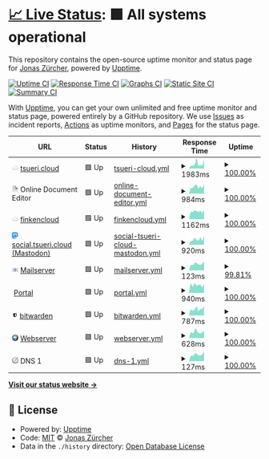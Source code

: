 # [📈 Live Status](https://status.campa.tools): <!--live status--> **🟩 All systems operational**

This repository contains the open-source uptime monitor and status page for [Jonas Zürcher](https://www.sp-ps.ch), powered by [Upptime](https://github.com/upptime/upptime).

[![Uptime CI](https://github.com/tsueri/upptime/workflows/Uptime%20CI/badge.svg)](https://github.com/tsueri/upptime/actions?query=workflow%3A%22Uptime+CI%22)
[![Response Time CI](https://github.com/tsueri/upptime/workflows/Response%20Time%20CI/badge.svg)](https://github.com/tsueri/upptime/actions?query=workflow%3A%22Response+Time+CI%22)
[![Graphs CI](https://github.com/tsueri/upptime/workflows/Graphs%20CI/badge.svg)](https://github.com/tsueri/upptime/actions?query=workflow%3A%22Graphs+CI%22)
[![Static Site CI](https://github.com/tsueri/upptime/workflows/Static%20Site%20CI/badge.svg)](https://github.com/tsueri/upptime/actions?query=workflow%3A%22Static+Site+CI%22)
[![Summary CI](https://github.com/tsueri/upptime/workflows/Summary%20CI/badge.svg)](https://github.com/tsueri/upptime/actions?query=workflow%3A%22Summary+CI%22)

With [Upptime](https://upptime.js.org), you can get your own unlimited and free uptime monitor and status page, powered entirely by a GitHub repository. We use [Issues](https://github.com/tsueri/upptime/issues) as incident reports, [Actions](https://github.com/tsueri/upptime/actions) as uptime monitors, and [Pages](https://status.campa.tools) for the status page.

<!--start: status pages-->
<!-- This summary is generated by Upptime (https://github.com/upptime/upptime) -->
<!-- Do not edit this manually, your changes will be overwritten -->
<!-- prettier-ignore -->
| URL | Status | History | Response Time | Uptime |
| --- | ------ | ------- | ------------- | ------ |
| <img alt="" src="https://raw.githubusercontent.com/tsueri/upptime/master/assets/cloud.png" height="13"> [tsueri.cloud](https://tsueri.cloud) | 🟩 Up | [tsueri-cloud.yml](https://github.com/tsueri/upptime/commits/HEAD/history/tsueri-cloud.yml) | <details><summary><img alt="Response time graph" src="./graphs/tsueri-cloud/response-time-week.png" height="20"> 1983ms</summary><br><a href="https://status.campa.tools/history/tsueri-cloud"><img alt="Response time 1262" src="https://img.shields.io/endpoint?url=https%3A%2F%2Fraw.githubusercontent.com%2Ftsueri%2Fupptime%2FHEAD%2Fapi%2Ftsueri-cloud%2Fresponse-time.json"></a><br><a href="https://status.campa.tools/history/tsueri-cloud"><img alt="24-hour response time 3821" src="https://img.shields.io/endpoint?url=https%3A%2F%2Fraw.githubusercontent.com%2Ftsueri%2Fupptime%2FHEAD%2Fapi%2Ftsueri-cloud%2Fresponse-time-day.json"></a><br><a href="https://status.campa.tools/history/tsueri-cloud"><img alt="7-day response time 1983" src="https://img.shields.io/endpoint?url=https%3A%2F%2Fraw.githubusercontent.com%2Ftsueri%2Fupptime%2FHEAD%2Fapi%2Ftsueri-cloud%2Fresponse-time-week.json"></a><br><a href="https://status.campa.tools/history/tsueri-cloud"><img alt="30-day response time 1497" src="https://img.shields.io/endpoint?url=https%3A%2F%2Fraw.githubusercontent.com%2Ftsueri%2Fupptime%2FHEAD%2Fapi%2Ftsueri-cloud%2Fresponse-time-month.json"></a><br><a href="https://status.campa.tools/history/tsueri-cloud"><img alt="1-year response time 1264" src="https://img.shields.io/endpoint?url=https%3A%2F%2Fraw.githubusercontent.com%2Ftsueri%2Fupptime%2FHEAD%2Fapi%2Ftsueri-cloud%2Fresponse-time-year.json"></a></details> | <details><summary><a href="https://status.campa.tools/history/tsueri-cloud">100.00%</a></summary><a href="https://status.campa.tools/history/tsueri-cloud"><img alt="All-time uptime 99.75%" src="https://img.shields.io/endpoint?url=https%3A%2F%2Fraw.githubusercontent.com%2Ftsueri%2Fupptime%2FHEAD%2Fapi%2Ftsueri-cloud%2Fuptime.json"></a><br><a href="https://status.campa.tools/history/tsueri-cloud"><img alt="24-hour uptime 100.00%" src="https://img.shields.io/endpoint?url=https%3A%2F%2Fraw.githubusercontent.com%2Ftsueri%2Fupptime%2FHEAD%2Fapi%2Ftsueri-cloud%2Fuptime-day.json"></a><br><a href="https://status.campa.tools/history/tsueri-cloud"><img alt="7-day uptime 100.00%" src="https://img.shields.io/endpoint?url=https%3A%2F%2Fraw.githubusercontent.com%2Ftsueri%2Fupptime%2FHEAD%2Fapi%2Ftsueri-cloud%2Fuptime-week.json"></a><br><a href="https://status.campa.tools/history/tsueri-cloud"><img alt="30-day uptime 100.00%" src="https://img.shields.io/endpoint?url=https%3A%2F%2Fraw.githubusercontent.com%2Ftsueri%2Fupptime%2FHEAD%2Fapi%2Ftsueri-cloud%2Fuptime-month.json"></a><br><a href="https://status.campa.tools/history/tsueri-cloud"><img alt="1-year uptime 99.64%" src="https://img.shields.io/endpoint?url=https%3A%2F%2Fraw.githubusercontent.com%2Ftsueri%2Fupptime%2FHEAD%2Fapi%2Ftsueri-cloud%2Fuptime-year.json"></a></details>
| <img alt="" src="https://raw.githubusercontent.com/tsueri/upptime/master/assets/paper.png" height="13"> Online Document Editor | 🟩 Up | [online-document-editor.yml](https://github.com/tsueri/upptime/commits/HEAD/history/online-document-editor.yml) | <details><summary><img alt="Response time graph" src="./graphs/online-document-editor/response-time-week.png" height="20"> 984ms</summary><br><a href="https://status.campa.tools/history/online-document-editor"><img alt="Response time 1106" src="https://img.shields.io/endpoint?url=https%3A%2F%2Fraw.githubusercontent.com%2Ftsueri%2Fupptime%2FHEAD%2Fapi%2Fonline-document-editor%2Fresponse-time.json"></a><br><a href="https://status.campa.tools/history/online-document-editor"><img alt="24-hour response time 996" src="https://img.shields.io/endpoint?url=https%3A%2F%2Fraw.githubusercontent.com%2Ftsueri%2Fupptime%2FHEAD%2Fapi%2Fonline-document-editor%2Fresponse-time-day.json"></a><br><a href="https://status.campa.tools/history/online-document-editor"><img alt="7-day response time 984" src="https://img.shields.io/endpoint?url=https%3A%2F%2Fraw.githubusercontent.com%2Ftsueri%2Fupptime%2FHEAD%2Fapi%2Fonline-document-editor%2Fresponse-time-week.json"></a><br><a href="https://status.campa.tools/history/online-document-editor"><img alt="30-day response time 1011" src="https://img.shields.io/endpoint?url=https%3A%2F%2Fraw.githubusercontent.com%2Ftsueri%2Fupptime%2FHEAD%2Fapi%2Fonline-document-editor%2Fresponse-time-month.json"></a><br><a href="https://status.campa.tools/history/online-document-editor"><img alt="1-year response time 1128" src="https://img.shields.io/endpoint?url=https%3A%2F%2Fraw.githubusercontent.com%2Ftsueri%2Fupptime%2FHEAD%2Fapi%2Fonline-document-editor%2Fresponse-time-year.json"></a></details> | <details><summary><a href="https://status.campa.tools/history/online-document-editor">100.00%</a></summary><a href="https://status.campa.tools/history/online-document-editor"><img alt="All-time uptime 99.78%" src="https://img.shields.io/endpoint?url=https%3A%2F%2Fraw.githubusercontent.com%2Ftsueri%2Fupptime%2FHEAD%2Fapi%2Fonline-document-editor%2Fuptime.json"></a><br><a href="https://status.campa.tools/history/online-document-editor"><img alt="24-hour uptime 100.00%" src="https://img.shields.io/endpoint?url=https%3A%2F%2Fraw.githubusercontent.com%2Ftsueri%2Fupptime%2FHEAD%2Fapi%2Fonline-document-editor%2Fuptime-day.json"></a><br><a href="https://status.campa.tools/history/online-document-editor"><img alt="7-day uptime 100.00%" src="https://img.shields.io/endpoint?url=https%3A%2F%2Fraw.githubusercontent.com%2Ftsueri%2Fupptime%2FHEAD%2Fapi%2Fonline-document-editor%2Fuptime-week.json"></a><br><a href="https://status.campa.tools/history/online-document-editor"><img alt="30-day uptime 100.00%" src="https://img.shields.io/endpoint?url=https%3A%2F%2Fraw.githubusercontent.com%2Ftsueri%2Fupptime%2FHEAD%2Fapi%2Fonline-document-editor%2Fuptime-month.json"></a><br><a href="https://status.campa.tools/history/online-document-editor"><img alt="1-year uptime 99.91%" src="https://img.shields.io/endpoint?url=https%3A%2F%2Fraw.githubusercontent.com%2Ftsueri%2Fupptime%2FHEAD%2Fapi%2Fonline-document-editor%2Fuptime-year.json"></a></details>
| <img alt="" src="https://raw.githubusercontent.com/tsueri/upptime/master/assets/cloud.png" height="13"> [finkencloud](https://cloud.wohnfink.ch) | 🟩 Up | [finkencloud.yml](https://github.com/tsueri/upptime/commits/HEAD/history/finkencloud.yml) | <details><summary><img alt="Response time graph" src="./graphs/finkencloud/response-time-week.png" height="20"> 1162ms</summary><br><a href="https://status.campa.tools/history/finkencloud"><img alt="Response time 1204" src="https://img.shields.io/endpoint?url=https%3A%2F%2Fraw.githubusercontent.com%2Ftsueri%2Fupptime%2FHEAD%2Fapi%2Ffinkencloud%2Fresponse-time.json"></a><br><a href="https://status.campa.tools/history/finkencloud"><img alt="24-hour response time 1712" src="https://img.shields.io/endpoint?url=https%3A%2F%2Fraw.githubusercontent.com%2Ftsueri%2Fupptime%2FHEAD%2Fapi%2Ffinkencloud%2Fresponse-time-day.json"></a><br><a href="https://status.campa.tools/history/finkencloud"><img alt="7-day response time 1162" src="https://img.shields.io/endpoint?url=https%3A%2F%2Fraw.githubusercontent.com%2Ftsueri%2Fupptime%2FHEAD%2Fapi%2Ffinkencloud%2Fresponse-time-week.json"></a><br><a href="https://status.campa.tools/history/finkencloud"><img alt="30-day response time 1140" src="https://img.shields.io/endpoint?url=https%3A%2F%2Fraw.githubusercontent.com%2Ftsueri%2Fupptime%2FHEAD%2Fapi%2Ffinkencloud%2Fresponse-time-month.json"></a><br><a href="https://status.campa.tools/history/finkencloud"><img alt="1-year response time 1204" src="https://img.shields.io/endpoint?url=https%3A%2F%2Fraw.githubusercontent.com%2Ftsueri%2Fupptime%2FHEAD%2Fapi%2Ffinkencloud%2Fresponse-time-year.json"></a></details> | <details><summary><a href="https://status.campa.tools/history/finkencloud">100.00%</a></summary><a href="https://status.campa.tools/history/finkencloud"><img alt="All-time uptime 99.97%" src="https://img.shields.io/endpoint?url=https%3A%2F%2Fraw.githubusercontent.com%2Ftsueri%2Fupptime%2FHEAD%2Fapi%2Ffinkencloud%2Fuptime.json"></a><br><a href="https://status.campa.tools/history/finkencloud"><img alt="24-hour uptime 100.00%" src="https://img.shields.io/endpoint?url=https%3A%2F%2Fraw.githubusercontent.com%2Ftsueri%2Fupptime%2FHEAD%2Fapi%2Ffinkencloud%2Fuptime-day.json"></a><br><a href="https://status.campa.tools/history/finkencloud"><img alt="7-day uptime 100.00%" src="https://img.shields.io/endpoint?url=https%3A%2F%2Fraw.githubusercontent.com%2Ftsueri%2Fupptime%2FHEAD%2Fapi%2Ffinkencloud%2Fuptime-week.json"></a><br><a href="https://status.campa.tools/history/finkencloud"><img alt="30-day uptime 100.00%" src="https://img.shields.io/endpoint?url=https%3A%2F%2Fraw.githubusercontent.com%2Ftsueri%2Fupptime%2FHEAD%2Fapi%2Ffinkencloud%2Fuptime-month.json"></a><br><a href="https://status.campa.tools/history/finkencloud"><img alt="1-year uptime 99.97%" src="https://img.shields.io/endpoint?url=https%3A%2F%2Fraw.githubusercontent.com%2Ftsueri%2Fupptime%2FHEAD%2Fapi%2Ffinkencloud%2Fuptime-year.json"></a></details>
| <img alt="" src="https://raw.githubusercontent.com/tsueri/upptime/master/assets/Mastodon_Logotype_(Simple).svg" height="13"> [social.tsueri.cloud (Mastodon)](https://social.tsueri.cloud/health) | 🟩 Up | [social-tsueri-cloud-mastodon.yml](https://github.com/tsueri/upptime/commits/HEAD/history/social-tsueri-cloud-mastodon.yml) | <details><summary><img alt="Response time graph" src="./graphs/social-tsueri-cloud-mastodon/response-time-week.png" height="20"> 920ms</summary><br><a href="https://status.campa.tools/history/social-tsueri-cloud-mastodon"><img alt="Response time 930" src="https://img.shields.io/endpoint?url=https%3A%2F%2Fraw.githubusercontent.com%2Ftsueri%2Fupptime%2FHEAD%2Fapi%2Fsocial-tsueri-cloud-mastodon%2Fresponse-time.json"></a><br><a href="https://status.campa.tools/history/social-tsueri-cloud-mastodon"><img alt="24-hour response time 1032" src="https://img.shields.io/endpoint?url=https%3A%2F%2Fraw.githubusercontent.com%2Ftsueri%2Fupptime%2FHEAD%2Fapi%2Fsocial-tsueri-cloud-mastodon%2Fresponse-time-day.json"></a><br><a href="https://status.campa.tools/history/social-tsueri-cloud-mastodon"><img alt="7-day response time 920" src="https://img.shields.io/endpoint?url=https%3A%2F%2Fraw.githubusercontent.com%2Ftsueri%2Fupptime%2FHEAD%2Fapi%2Fsocial-tsueri-cloud-mastodon%2Fresponse-time-week.json"></a><br><a href="https://status.campa.tools/history/social-tsueri-cloud-mastodon"><img alt="30-day response time 833" src="https://img.shields.io/endpoint?url=https%3A%2F%2Fraw.githubusercontent.com%2Ftsueri%2Fupptime%2FHEAD%2Fapi%2Fsocial-tsueri-cloud-mastodon%2Fresponse-time-month.json"></a><br><a href="https://status.campa.tools/history/social-tsueri-cloud-mastodon"><img alt="1-year response time 883" src="https://img.shields.io/endpoint?url=https%3A%2F%2Fraw.githubusercontent.com%2Ftsueri%2Fupptime%2FHEAD%2Fapi%2Fsocial-tsueri-cloud-mastodon%2Fresponse-time-year.json"></a></details> | <details><summary><a href="https://status.campa.tools/history/social-tsueri-cloud-mastodon">100.00%</a></summary><a href="https://status.campa.tools/history/social-tsueri-cloud-mastodon"><img alt="All-time uptime 98.38%" src="https://img.shields.io/endpoint?url=https%3A%2F%2Fraw.githubusercontent.com%2Ftsueri%2Fupptime%2FHEAD%2Fapi%2Fsocial-tsueri-cloud-mastodon%2Fuptime.json"></a><br><a href="https://status.campa.tools/history/social-tsueri-cloud-mastodon"><img alt="24-hour uptime 100.00%" src="https://img.shields.io/endpoint?url=https%3A%2F%2Fraw.githubusercontent.com%2Ftsueri%2Fupptime%2FHEAD%2Fapi%2Fsocial-tsueri-cloud-mastodon%2Fuptime-day.json"></a><br><a href="https://status.campa.tools/history/social-tsueri-cloud-mastodon"><img alt="7-day uptime 100.00%" src="https://img.shields.io/endpoint?url=https%3A%2F%2Fraw.githubusercontent.com%2Ftsueri%2Fupptime%2FHEAD%2Fapi%2Fsocial-tsueri-cloud-mastodon%2Fuptime-week.json"></a><br><a href="https://status.campa.tools/history/social-tsueri-cloud-mastodon"><img alt="30-day uptime 100.00%" src="https://img.shields.io/endpoint?url=https%3A%2F%2Fraw.githubusercontent.com%2Ftsueri%2Fupptime%2FHEAD%2Fapi%2Fsocial-tsueri-cloud-mastodon%2Fuptime-month.json"></a><br><a href="https://status.campa.tools/history/social-tsueri-cloud-mastodon"><img alt="1-year uptime 97.89%" src="https://img.shields.io/endpoint?url=https%3A%2F%2Fraw.githubusercontent.com%2Ftsueri%2Fupptime%2FHEAD%2Fapi%2Fsocial-tsueri-cloud-mastodon%2Fuptime-year.json"></a></details>
| <img alt="" src="https://raw.githubusercontent.com/tsueri/upptime/master/assets/e-mail.png" height="13"> [Mailserver](email.campa.tools) | 🟩 Up | [mailserver.yml](https://github.com/tsueri/upptime/commits/HEAD/history/mailserver.yml) | <details><summary><img alt="Response time graph" src="./graphs/mailserver/response-time-week.png" height="20"> 123ms</summary><br><a href="https://status.campa.tools/history/mailserver"><img alt="Response time 125" src="https://img.shields.io/endpoint?url=https%3A%2F%2Fraw.githubusercontent.com%2Ftsueri%2Fupptime%2FHEAD%2Fapi%2Fmailserver%2Fresponse-time.json"></a><br><a href="https://status.campa.tools/history/mailserver"><img alt="24-hour response time 130" src="https://img.shields.io/endpoint?url=https%3A%2F%2Fraw.githubusercontent.com%2Ftsueri%2Fupptime%2FHEAD%2Fapi%2Fmailserver%2Fresponse-time-day.json"></a><br><a href="https://status.campa.tools/history/mailserver"><img alt="7-day response time 123" src="https://img.shields.io/endpoint?url=https%3A%2F%2Fraw.githubusercontent.com%2Ftsueri%2Fupptime%2FHEAD%2Fapi%2Fmailserver%2Fresponse-time-week.json"></a><br><a href="https://status.campa.tools/history/mailserver"><img alt="30-day response time 122" src="https://img.shields.io/endpoint?url=https%3A%2F%2Fraw.githubusercontent.com%2Ftsueri%2Fupptime%2FHEAD%2Fapi%2Fmailserver%2Fresponse-time-month.json"></a><br><a href="https://status.campa.tools/history/mailserver"><img alt="1-year response time 117" src="https://img.shields.io/endpoint?url=https%3A%2F%2Fraw.githubusercontent.com%2Ftsueri%2Fupptime%2FHEAD%2Fapi%2Fmailserver%2Fresponse-time-year.json"></a></details> | <details><summary><a href="https://status.campa.tools/history/mailserver">99.81%</a></summary><a href="https://status.campa.tools/history/mailserver"><img alt="All-time uptime 99.89%" src="https://img.shields.io/endpoint?url=https%3A%2F%2Fraw.githubusercontent.com%2Ftsueri%2Fupptime%2FHEAD%2Fapi%2Fmailserver%2Fuptime.json"></a><br><a href="https://status.campa.tools/history/mailserver"><img alt="24-hour uptime 98.64%" src="https://img.shields.io/endpoint?url=https%3A%2F%2Fraw.githubusercontent.com%2Ftsueri%2Fupptime%2FHEAD%2Fapi%2Fmailserver%2Fuptime-day.json"></a><br><a href="https://status.campa.tools/history/mailserver"><img alt="7-day uptime 99.81%" src="https://img.shields.io/endpoint?url=https%3A%2F%2Fraw.githubusercontent.com%2Ftsueri%2Fupptime%2FHEAD%2Fapi%2Fmailserver%2Fuptime-week.json"></a><br><a href="https://status.campa.tools/history/mailserver"><img alt="30-day uptime 99.96%" src="https://img.shields.io/endpoint?url=https%3A%2F%2Fraw.githubusercontent.com%2Ftsueri%2Fupptime%2FHEAD%2Fapi%2Fmailserver%2Fuptime-month.json"></a><br><a href="https://status.campa.tools/history/mailserver"><img alt="1-year uptime 99.99%" src="https://img.shields.io/endpoint?url=https%3A%2F%2Fraw.githubusercontent.com%2Ftsueri%2Fupptime%2FHEAD%2Fapi%2Fmailserver%2Fuptime-year.json"></a></details>
| <img alt="" src="https://icons.duckduckgo.com/ip3/portal.campa.tools.ico" height="13"> [Portal](https://portal.campa.tools) | 🟩 Up | [portal.yml](https://github.com/tsueri/upptime/commits/HEAD/history/portal.yml) | <details><summary><img alt="Response time graph" src="./graphs/portal/response-time-week.png" height="20"> 940ms</summary><br><a href="https://status.campa.tools/history/portal"><img alt="Response time 1096" src="https://img.shields.io/endpoint?url=https%3A%2F%2Fraw.githubusercontent.com%2Ftsueri%2Fupptime%2FHEAD%2Fapi%2Fportal%2Fresponse-time.json"></a><br><a href="https://status.campa.tools/history/portal"><img alt="24-hour response time 1126" src="https://img.shields.io/endpoint?url=https%3A%2F%2Fraw.githubusercontent.com%2Ftsueri%2Fupptime%2FHEAD%2Fapi%2Fportal%2Fresponse-time-day.json"></a><br><a href="https://status.campa.tools/history/portal"><img alt="7-day response time 940" src="https://img.shields.io/endpoint?url=https%3A%2F%2Fraw.githubusercontent.com%2Ftsueri%2Fupptime%2FHEAD%2Fapi%2Fportal%2Fresponse-time-week.json"></a><br><a href="https://status.campa.tools/history/portal"><img alt="30-day response time 1088" src="https://img.shields.io/endpoint?url=https%3A%2F%2Fraw.githubusercontent.com%2Ftsueri%2Fupptime%2FHEAD%2Fapi%2Fportal%2Fresponse-time-month.json"></a><br><a href="https://status.campa.tools/history/portal"><img alt="1-year response time 1096" src="https://img.shields.io/endpoint?url=https%3A%2F%2Fraw.githubusercontent.com%2Ftsueri%2Fupptime%2FHEAD%2Fapi%2Fportal%2Fresponse-time-year.json"></a></details> | <details><summary><a href="https://status.campa.tools/history/portal">100.00%</a></summary><a href="https://status.campa.tools/history/portal"><img alt="All-time uptime 99.97%" src="https://img.shields.io/endpoint?url=https%3A%2F%2Fraw.githubusercontent.com%2Ftsueri%2Fupptime%2FHEAD%2Fapi%2Fportal%2Fuptime.json"></a><br><a href="https://status.campa.tools/history/portal"><img alt="24-hour uptime 100.00%" src="https://img.shields.io/endpoint?url=https%3A%2F%2Fraw.githubusercontent.com%2Ftsueri%2Fupptime%2FHEAD%2Fapi%2Fportal%2Fuptime-day.json"></a><br><a href="https://status.campa.tools/history/portal"><img alt="7-day uptime 100.00%" src="https://img.shields.io/endpoint?url=https%3A%2F%2Fraw.githubusercontent.com%2Ftsueri%2Fupptime%2FHEAD%2Fapi%2Fportal%2Fuptime-week.json"></a><br><a href="https://status.campa.tools/history/portal"><img alt="30-day uptime 100.00%" src="https://img.shields.io/endpoint?url=https%3A%2F%2Fraw.githubusercontent.com%2Ftsueri%2Fupptime%2FHEAD%2Fapi%2Fportal%2Fuptime-month.json"></a><br><a href="https://status.campa.tools/history/portal"><img alt="1-year uptime 99.97%" src="https://img.shields.io/endpoint?url=https%3A%2F%2Fraw.githubusercontent.com%2Ftsueri%2Fupptime%2FHEAD%2Fapi%2Fportal%2Fuptime-year.json"></a></details>
| <img alt="" src="https://raw.githubusercontent.com/tsueri/upptime/master/assets/bitwarden.svg" height="13"> [bitwarden](https://bitwarden.tsueri.cloud) | 🟩 Up | [bitwarden.yml](https://github.com/tsueri/upptime/commits/HEAD/history/bitwarden.yml) | <details><summary><img alt="Response time graph" src="./graphs/bitwarden/response-time-week.png" height="20"> 787ms</summary><br><a href="https://status.campa.tools/history/bitwarden"><img alt="Response time 768" src="https://img.shields.io/endpoint?url=https%3A%2F%2Fraw.githubusercontent.com%2Ftsueri%2Fupptime%2FHEAD%2Fapi%2Fbitwarden%2Fresponse-time.json"></a><br><a href="https://status.campa.tools/history/bitwarden"><img alt="24-hour response time 865" src="https://img.shields.io/endpoint?url=https%3A%2F%2Fraw.githubusercontent.com%2Ftsueri%2Fupptime%2FHEAD%2Fapi%2Fbitwarden%2Fresponse-time-day.json"></a><br><a href="https://status.campa.tools/history/bitwarden"><img alt="7-day response time 787" src="https://img.shields.io/endpoint?url=https%3A%2F%2Fraw.githubusercontent.com%2Ftsueri%2Fupptime%2FHEAD%2Fapi%2Fbitwarden%2Fresponse-time-week.json"></a><br><a href="https://status.campa.tools/history/bitwarden"><img alt="30-day response time 822" src="https://img.shields.io/endpoint?url=https%3A%2F%2Fraw.githubusercontent.com%2Ftsueri%2Fupptime%2FHEAD%2Fapi%2Fbitwarden%2Fresponse-time-month.json"></a><br><a href="https://status.campa.tools/history/bitwarden"><img alt="1-year response time 768" src="https://img.shields.io/endpoint?url=https%3A%2F%2Fraw.githubusercontent.com%2Ftsueri%2Fupptime%2FHEAD%2Fapi%2Fbitwarden%2Fresponse-time-year.json"></a></details> | <details><summary><a href="https://status.campa.tools/history/bitwarden">100.00%</a></summary><a href="https://status.campa.tools/history/bitwarden"><img alt="All-time uptime 99.97%" src="https://img.shields.io/endpoint?url=https%3A%2F%2Fraw.githubusercontent.com%2Ftsueri%2Fupptime%2FHEAD%2Fapi%2Fbitwarden%2Fuptime.json"></a><br><a href="https://status.campa.tools/history/bitwarden"><img alt="24-hour uptime 100.00%" src="https://img.shields.io/endpoint?url=https%3A%2F%2Fraw.githubusercontent.com%2Ftsueri%2Fupptime%2FHEAD%2Fapi%2Fbitwarden%2Fuptime-day.json"></a><br><a href="https://status.campa.tools/history/bitwarden"><img alt="7-day uptime 100.00%" src="https://img.shields.io/endpoint?url=https%3A%2F%2Fraw.githubusercontent.com%2Ftsueri%2Fupptime%2FHEAD%2Fapi%2Fbitwarden%2Fuptime-week.json"></a><br><a href="https://status.campa.tools/history/bitwarden"><img alt="30-day uptime 100.00%" src="https://img.shields.io/endpoint?url=https%3A%2F%2Fraw.githubusercontent.com%2Ftsueri%2Fupptime%2FHEAD%2Fapi%2Fbitwarden%2Fuptime-month.json"></a><br><a href="https://status.campa.tools/history/bitwarden"><img alt="1-year uptime 99.97%" src="https://img.shields.io/endpoint?url=https%3A%2F%2Fraw.githubusercontent.com%2Ftsueri%2Fupptime%2FHEAD%2Fapi%2Fbitwarden%2Fuptime-year.json"></a></details>
| <img alt="" src="https://raw.githubusercontent.com/tsueri/upptime/master/assets/globe.png" height="13"> [Webserver](https://web2.campa.tools) | 🟩 Up | [webserver.yml](https://github.com/tsueri/upptime/commits/HEAD/history/webserver.yml) | <details><summary><img alt="Response time graph" src="./graphs/webserver/response-time-week.png" height="20"> 628ms</summary><br><a href="https://status.campa.tools/history/webserver"><img alt="Response time 1267" src="https://img.shields.io/endpoint?url=https%3A%2F%2Fraw.githubusercontent.com%2Ftsueri%2Fupptime%2FHEAD%2Fapi%2Fwebserver%2Fresponse-time.json"></a><br><a href="https://status.campa.tools/history/webserver"><img alt="24-hour response time 720" src="https://img.shields.io/endpoint?url=https%3A%2F%2Fraw.githubusercontent.com%2Ftsueri%2Fupptime%2FHEAD%2Fapi%2Fwebserver%2Fresponse-time-day.json"></a><br><a href="https://status.campa.tools/history/webserver"><img alt="7-day response time 628" src="https://img.shields.io/endpoint?url=https%3A%2F%2Fraw.githubusercontent.com%2Ftsueri%2Fupptime%2FHEAD%2Fapi%2Fwebserver%2Fresponse-time-week.json"></a><br><a href="https://status.campa.tools/history/webserver"><img alt="30-day response time 664" src="https://img.shields.io/endpoint?url=https%3A%2F%2Fraw.githubusercontent.com%2Ftsueri%2Fupptime%2FHEAD%2Fapi%2Fwebserver%2Fresponse-time-month.json"></a><br><a href="https://status.campa.tools/history/webserver"><img alt="1-year response time 1216" src="https://img.shields.io/endpoint?url=https%3A%2F%2Fraw.githubusercontent.com%2Ftsueri%2Fupptime%2FHEAD%2Fapi%2Fwebserver%2Fresponse-time-year.json"></a></details> | <details><summary><a href="https://status.campa.tools/history/webserver">100.00%</a></summary><a href="https://status.campa.tools/history/webserver"><img alt="All-time uptime 99.80%" src="https://img.shields.io/endpoint?url=https%3A%2F%2Fraw.githubusercontent.com%2Ftsueri%2Fupptime%2FHEAD%2Fapi%2Fwebserver%2Fuptime.json"></a><br><a href="https://status.campa.tools/history/webserver"><img alt="24-hour uptime 100.00%" src="https://img.shields.io/endpoint?url=https%3A%2F%2Fraw.githubusercontent.com%2Ftsueri%2Fupptime%2FHEAD%2Fapi%2Fwebserver%2Fuptime-day.json"></a><br><a href="https://status.campa.tools/history/webserver"><img alt="7-day uptime 100.00%" src="https://img.shields.io/endpoint?url=https%3A%2F%2Fraw.githubusercontent.com%2Ftsueri%2Fupptime%2FHEAD%2Fapi%2Fwebserver%2Fuptime-week.json"></a><br><a href="https://status.campa.tools/history/webserver"><img alt="30-day uptime 100.00%" src="https://img.shields.io/endpoint?url=https%3A%2F%2Fraw.githubusercontent.com%2Ftsueri%2Fupptime%2FHEAD%2Fapi%2Fwebserver%2Fuptime-month.json"></a><br><a href="https://status.campa.tools/history/webserver"><img alt="1-year uptime 99.99%" src="https://img.shields.io/endpoint?url=https%3A%2F%2Fraw.githubusercontent.com%2Ftsueri%2Fupptime%2FHEAD%2Fapi%2Fwebserver%2Fuptime-year.json"></a></details>
| <img alt="" src="https://raw.githubusercontent.com/tsueri/upptime/master/assets/compass.png" height="13"> DNS 1 | 🟩 Up | [dns-1.yml](https://github.com/tsueri/upptime/commits/HEAD/history/dns-1.yml) | <details><summary><img alt="Response time graph" src="./graphs/dns-1/response-time-week.png" height="20"> 127ms</summary><br><a href="https://status.campa.tools/history/dns-1"><img alt="Response time 117" src="https://img.shields.io/endpoint?url=https%3A%2F%2Fraw.githubusercontent.com%2Ftsueri%2Fupptime%2FHEAD%2Fapi%2Fdns-1%2Fresponse-time.json"></a><br><a href="https://status.campa.tools/history/dns-1"><img alt="24-hour response time 163" src="https://img.shields.io/endpoint?url=https%3A%2F%2Fraw.githubusercontent.com%2Ftsueri%2Fupptime%2FHEAD%2Fapi%2Fdns-1%2Fresponse-time-day.json"></a><br><a href="https://status.campa.tools/history/dns-1"><img alt="7-day response time 127" src="https://img.shields.io/endpoint?url=https%3A%2F%2Fraw.githubusercontent.com%2Ftsueri%2Fupptime%2FHEAD%2Fapi%2Fdns-1%2Fresponse-time-week.json"></a><br><a href="https://status.campa.tools/history/dns-1"><img alt="30-day response time 124" src="https://img.shields.io/endpoint?url=https%3A%2F%2Fraw.githubusercontent.com%2Ftsueri%2Fupptime%2FHEAD%2Fapi%2Fdns-1%2Fresponse-time-month.json"></a><br><a href="https://status.campa.tools/history/dns-1"><img alt="1-year response time 118" src="https://img.shields.io/endpoint?url=https%3A%2F%2Fraw.githubusercontent.com%2Ftsueri%2Fupptime%2FHEAD%2Fapi%2Fdns-1%2Fresponse-time-year.json"></a></details> | <details><summary><a href="https://status.campa.tools/history/dns-1">100.00%</a></summary><a href="https://status.campa.tools/history/dns-1"><img alt="All-time uptime 95.94%" src="https://img.shields.io/endpoint?url=https%3A%2F%2Fraw.githubusercontent.com%2Ftsueri%2Fupptime%2FHEAD%2Fapi%2Fdns-1%2Fuptime.json"></a><br><a href="https://status.campa.tools/history/dns-1"><img alt="24-hour uptime 100.00%" src="https://img.shields.io/endpoint?url=https%3A%2F%2Fraw.githubusercontent.com%2Ftsueri%2Fupptime%2FHEAD%2Fapi%2Fdns-1%2Fuptime-day.json"></a><br><a href="https://status.campa.tools/history/dns-1"><img alt="7-day uptime 100.00%" src="https://img.shields.io/endpoint?url=https%3A%2F%2Fraw.githubusercontent.com%2Ftsueri%2Fupptime%2FHEAD%2Fapi%2Fdns-1%2Fuptime-week.json"></a><br><a href="https://status.campa.tools/history/dns-1"><img alt="30-day uptime 100.00%" src="https://img.shields.io/endpoint?url=https%3A%2F%2Fraw.githubusercontent.com%2Ftsueri%2Fupptime%2FHEAD%2Fapi%2Fdns-1%2Fuptime-month.json"></a><br><a href="https://status.campa.tools/history/dns-1"><img alt="1-year uptime 100.00%" src="https://img.shields.io/endpoint?url=https%3A%2F%2Fraw.githubusercontent.com%2Ftsueri%2Fupptime%2FHEAD%2Fapi%2Fdns-1%2Fuptime-year.json"></a></details>

<!--end: status pages-->

[**Visit our status website →**](https://status.campa.tools)

## 📄 License

- Powered by: [Upptime](https://github.com/upptime/upptime)
- Code: [MIT](./LICENSE) © [Jonas Zürcher](https://www.sp-ps.ch)
- Data in the `./history` directory: [Open Database License](https://opendatacommons.org/licenses/odbl/1-0/)
